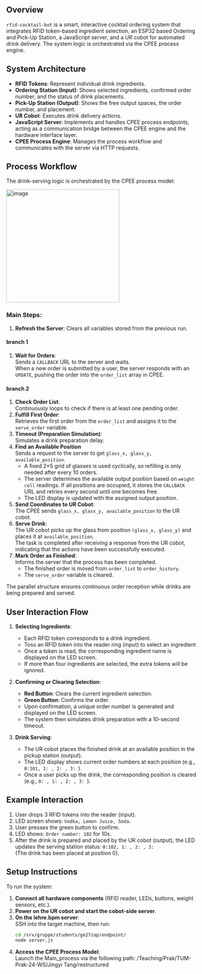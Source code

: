 ## Overview

`rfid-cocktail-bot` is a smart, interactive cocktail ordering system that integrates RFID token-based ingredient selection, an ESP32 based Ordering and Pick-Up Station, a JavaScript server, and a UR cobot for automated drink delivery. The system logic is orchestrated via the CPEE process engine.

## System Architecture

- **RFID Tokens**: Represent individual drink ingredients.
- **Ordering Station (Input)**: Shows selected ingredients, confirmed order number, and the status of drink placements.
- **Pick-Up Station (Output)**: Shows the free output spaces, the order number, and placement.
- **UR Cobot**: Executes drink delivery actions.
- **JavaScript Server**: Implements and handles CPEE process endpoints, acting as a communication bridge between the CPEE engine and the hardware interface layer.
- **CPEE Process Engine**: Manages the process workflow and communicates with the server via HTTP requests.


## Process Workflow

The drink-serving logic is orchestrated by the CPEE process model:

<img width="300" alt="image" src="https://github.com/user-attachments/assets/33163a6b-ed49-441a-8a57-dc175ca2b6cd" />


### Main Steps:

1. **Refresh the Server**: Clears all variables stored from the previous run.  
#### branch 1
1. **Wait for Orders**:  
   Sends a `CALLBACK` URL to the server and waits.  
   When a new order is submitted by a user, the server responds with an `UPDATE`, pushing the order into the `order_list` array in CPEE.
#### branch 2
1. **Check Order List**:  
   Continuously loops to check if there is at least one pending order.
2. **Fulfill First Order**:  
   Retrieves the first order from the `order_list` and assigns it to the `serve_order` variable.
3. **Timeout (Preparation Simulation)**:  
   Simulates a drink preparation delay.
4. **Find an Available Position**  
   Sends a request to the server to get `glass_x, glass_y, available_position`.  
   - A fixed 2×5 grid of glasses is used cyclically, so refilling is only needed after every 10 orders.
   - The server determines the available output position based on `weight cell` readings. If all positions are occupied, it stores the `CALLBACK` URL and retries every second until one becomes free.
   - The LED display is updated with the assigned output position.
5. **Send Coordinates to UR Cobot**:  
   The CPEE sends `glass_x, glass_y, available_position` to the UR cobot.
6. **Serve Drink**:  
   The UR cobot picks up the glass from position `(glass_x, glass_y)` and places it at `available_position`.  
   The task is completed after receiving a response from the UR cobot, indicating that the actions have been successfully executed.  
8. **Mark Order as Finished**:  
   Informs the server that the process has been completed.  
   - The finished order is moved from `order_list` to `order_history`.
   - The `serve_order` variable is cleared.  

The parallel structure ensures continuous order reception while drinks are being prepared and served.


## User Interaction Flow

1. **Selecting Ingredients**:
    - Each RFID token corresponds to a drink ingredient.
    - Toss an RFID token into the reader ring (input) to select an ingredient
    - Once a token is read, the corresponding ingredient name is displayed on the LED screen.
    - If more than four ingredients are selected, the extra tokens will be ignored.

2. **Confirming or Clearing Selection**:
    - **Red Button**: Clears the current ingredient selection.
    - **Green Button**: Confirms the order.
    - Upon confirmation, a unique order number is generated and displayed on the LED screen.
    - The system then simulates drink preparation with a 10-second timeout.

3. **Drink Serving**:
    - The UR cobot places the finished drink at an available position in the pickup station (output).
    - The LED display shows current order numbers at each position (e.g., `0:101, 1: , 2: , 3: `).
    - Once a user picks up the drink, the corresponding position is cleared (e.g., `0: , 1: , 2: , 3: `).
  
## Example Interaction

1. User drops 3 RFID tokens into the reader (input).  
2. LED screen shows: `Vodka, Lemon Juice, Soda`.  
3. User presses the green button to confirm.  
4. LED shows: `Order number: 102` for 10s.  
5. After the drink is prepared and placed by the UR cobot (output), the LED updates the serving station status:
   `0:102, 1: , 2: , 3: `  
   (The drink has been placed at position 0).


## Setup Instructions

To run the system:

1. **Connect all hardware components** (RFID reader, LEDs, buttons, weight sensors, etc.).
2. **Power on the UR cobot and start the cobot-side server**. 
3. **On the lehre.bpm server**:  
   SSH into the target machine, then run:
   ```bash
   cd /srv/gruppe/students/ge27zap/endpoint/
   node server.js
   ```
4. **Access the CPEE Process Model**:  
   Launch the Main_process via the following path: /Teaching/Prak/TUM-Prak-24-WS/Jingyi Tang/restructured
